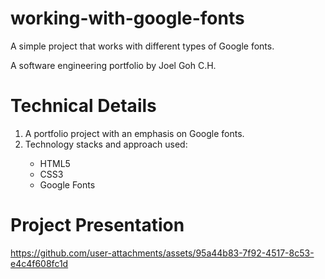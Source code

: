 # working-with-google-fonts
A simple project that works with different types of Google fonts.

A software engineering portfolio by Joel Goh C.H.

# Technical Details
1. A portfolio project with an emphasis on Google fonts.
2. Technology stacks and approach used:
<ul>
  <ul>
    <li>HTML5</li>  
    <li>CSS3</li>  
    <li>Google Fonts</li>  
  </ul>
</ul>

# Project Presentation

https://github.com/user-attachments/assets/95a44b83-7f92-4517-8c53-e4c4f608fc1d
